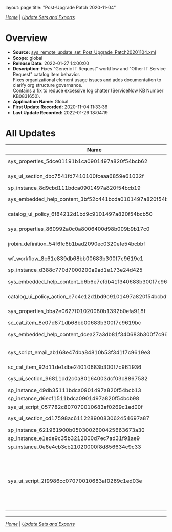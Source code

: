 layout: page
title: "Post-Upgrade Patch 2020-11-04"

*[Home](./index.html)* | *[Update Sets and Exports](./UpdateSetsAndExports.html)*

# Overview

- **Source:** [sys_remote_update_set_Post_Upgrade_Patch20201104.xml](./xml/sys_remote_update_set_Post_Upgrade_Patch20201104.xml)
- **Scope:** global
- **Release Date:** 2022-01-27 14:00:00
- **Description:** Fixes "Generic IT Request" workflow and "Other IT Service Request" catalog item behavior.\
  Fixes organizational element usage issues and adds documentation to clarify org structure governance.\
  Contains a fix to reduce excessive log chatter (ServiceNow KB Number KB0831650).
- **Application Name:** Global
- **First Update Recorded:** 2020-11-04 11:33:36
- **Last Update Recorded:** 2022-01-26 18:04:19

# All Updates

| Name | **Type** / Table | Target | Comments |
|------|------------------|--------|----------|
| sys_properties_5dce01191b1ca0901497a820f54bcb62 | **System Property** | glide.entry.first.page.script | |
| sys_ui_section_dbc7541fd7410100fceaa6859e61032f | **Form Layout** / core_company | Company | |
| sp_instance_8d9cbd111bdca0901497a820f54bcb19 | **Instance** | | |
| sys_embedded_help_content_3bf52c441bcda0101497a820f54bcb33 | **Embedded Help** | core_company-normal | |
| catalog_ui_policy_6f84212d1bd9c9101497a820f54bcb50 | **Catalog UI Policy** | Change assignment_group to not required | |
| sys_properties_860992a0c0a8006400d98b009b9b17c0 | **System Property** | glide.ui.reference.readonly.clickthrough | |
| jrobin_definition_54f6fc6b1bad2090ec0320efe54bcbbf | **Round Robin Definition** | client_transaction_response_time | |
| wf_workflow_8c61e839db68bb00683b300f7c9619c1 | **Workflow** / sc_req_item | Generic IT Request | |
| sp_instance_d388c770d7000200a9ad1e173e24d425 | **Instance** | Catalog Category | |
| sys_embedded_help_content_b6b6e7efdb41f340683b300f7c96194b | **Embedded Help** | incident-itil | |
| catalog_ui_policy_action_e7c4e12d1bd9c9101497a820f54bcbdf | **Catalog UI Policy Action** | assignment_group | |
| sys_properties_bba2e0627f01020080b1392b0efa918f | **System Property** | glide.sc.variable.reference.clickthrough | |
| sc_cat_item_8e07d871db68bb00683b300f7c9619bc | **Catalog Item** | Other IT Service Request | |
| sys_embedded_help_content_dcea27a3db81f340683b300f7c96199a | **Embedded Help** | incident-normal | |
| sys_script_email_ab168e47dba84810b53f341f7c9619e3 | **Email Script** | army.generic.request.route | Fixed event parameter reference |
| sc_cat_item_92d11de1dbe24010683b300f7c961936 | **Catalog Item** | Copy of Other IT Service Request | |
| sys_ui_section_96811dd2c0a80164003dcf03c8867582 | **Form Layout** / core_company | Company | |
| sp_instance_49db35111bdca0901497a820f54bcb13 | **Instance** | | |
| sp_instance_d6ecf1511bdca0901497a820f54bcb98 | **Instance** | | |
| sys_ui_script_057782c807070010683af0269c1ed00f | **UI Script** | | |
| sys_ui_section_cd17598ac61122890083062454697a87 | **Form Layout** / core_company | Company | |
| sp_instance_621961900b0503002600425663673a30 | **Instance** | | |
| sp_instance_e1ede9c35b3212000d7ec7ad31f91ae9 | **Instance** | | |
| sp_instance_0e6e4cb3cb21020000f8d856634c9c33 | **Instance** | Categories | |
| sys_ui_script_2f9986cc07070010683af0269c1ed03e | **UI Script** | USASOC_OnLogin | Fix redirection to user edit form so the form is opened with the appropriate view. |

_____

*[Home](./index.html)* | *[Update Sets and Exports](./UpdateSetsAndExports.html)*
